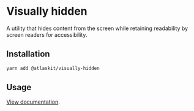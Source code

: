 # Visually hidden

A utility that hides content from the screen while retaining readability by screen readers for accessibility.

## Installation

```sh
yarn add @atlaskit/visually-hidden
```

## Usage

[View documentation](https://atlassian.design/components/visually-hidden/).

